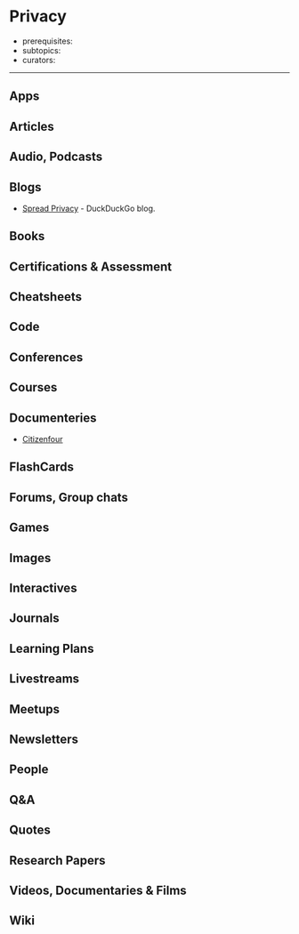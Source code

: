 # Privacy

- prerequisites:
- subtopics:
- curators:

------

## Apps

## Articles

## Audio, Podcasts

## Blogs

- [Spread Privacy](https://spreadprivacy.com/) - DuckDuckGo blog.

## Books

## Certifications & Assessment

## Cheatsheets

## Code

## Conferences

## Courses

## Documenteries

- [Citizenfour](https://letterboxd.com/film/citizenfour/)

## FlashCards

## Forums, Group chats

## Games

## Images

## Interactives

## Journals

## Learning Plans

## Livestreams

## Meetups

## Newsletters

## People

## Q&A

## Quotes

## Research Papers

## Videos, Documentaries & Films

## Wiki
